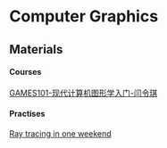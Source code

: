 # Computer Graphics





## Materials

#### Courses
[GAMES101-现代计算机图形学入门-闫令琪](https://www.bilibili.com/video/BV1X7411F744?p=1)

#### Practises
[Ray tracing in one weekend](https://raytracing.github.io/)
